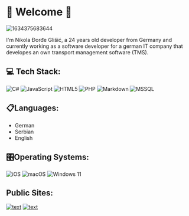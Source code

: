 
# 👋 Welcome 👋
![1634375683644](https://github.com/GlisicDeveloping/GlisicDeveloping/assets/111592801/95e5d5f1-5f1d-4d8e-8af0-ac5371f5fb11)

I'm Nikola Đorđe Glišić, a 24 years old developer from Germany and currently working as a software developer for a german IT company that developes an own transport management software (TMS).

## 💻 Tech Stack:
![C#](https://img.shields.io/badge/c%23-%23239120.svg?style=for-the-badge&logo=c-sharp&logoColor=white)
![JavaScript](https://img.shields.io/badge/javascript-%23323330.svg?style=for-the-badge&logo=javascript&logoColor=%23F7DF1E)
![HTML5](https://img.shields.io/badge/html5-%23E34F26.svg?style=for-the-badge&logo=html5&logoColor=white)
![PHP](https://img.shields.io/badge/php-%23777BB4.svg?style=for-the-badge&logo=php&logoColor=white)
![Markdown](https://img.shields.io/badge/markdown-%23000000.svg?style=for-the-badge&logo=markdown&logoColor=white)
![MSSQL](https://img.shields.io/badge/Microsoft_SQL_Server-CC2927?style=for-the-badge&logo=microsoft-sql-server&logoColor=white)

## 📋Languages:

- German
- Serbian
- English

## 🎛️Operating Systems:
![iOS](https://img.shields.io/badge/iOS-000000?style=for-the-badge&logo=ios&logoColor=white)
![macOS](https://img.shields.io/badge/mac%20os-000000?style=for-the-badge&logo=macos&logoColor=F0F0F0)
![Windows 11](https://img.shields.io/badge/Windows%2011-%230079d5.svg?style=for-the-badge&logo=Windows%2011&logoColor=white)

## Public Sites:
[![text](https://img.shields.io/badge/LinkedIn-0077B5?style=for-the-badge&logo=linkedin&logoColor=white)](https://www.linkedin.com/in/nikola-dorde-glisic/)
[![text](https://img.shields.io/badge/github-%23121011.svg?style=for-the-badge&logo=github&logoColor=white)](https://github.com/GlisicDeveloping)

